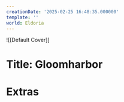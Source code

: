 ```yaml
---
creationDate: '2025-02-25 16:48:35.000000'
template: ''
world: Eldoria
---
```

![[Default Cover]]

# Title: Gloomharbor



# Extras

